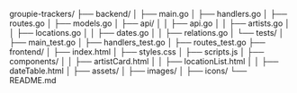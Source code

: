 groupie-trackers/
├── backend/
│   ├── main.go
│   ├── handlers.go
│   ├── routes.go
│   ├── models.go
│   ├── api/
│   │   ├── api.go
│   │   ├── artists.go
│   │   ├── locations.go
│   │   ├── dates.go
│   │   ├── relations.go
│   └── tests/
│       ├── main_test.go
│       ├── handlers_test.go
│       ├── routes_test.go
├── frontend/
│   ├── index.html
│   ├── styles.css
│   ├── scripts.js
│   ├── components/
│   │   ├── artistCard.html
│   │   ├── locationList.html
│   │   ├── dateTable.html
│   ├── assets/
│       ├── images/
│       ├── icons/
└── README.md